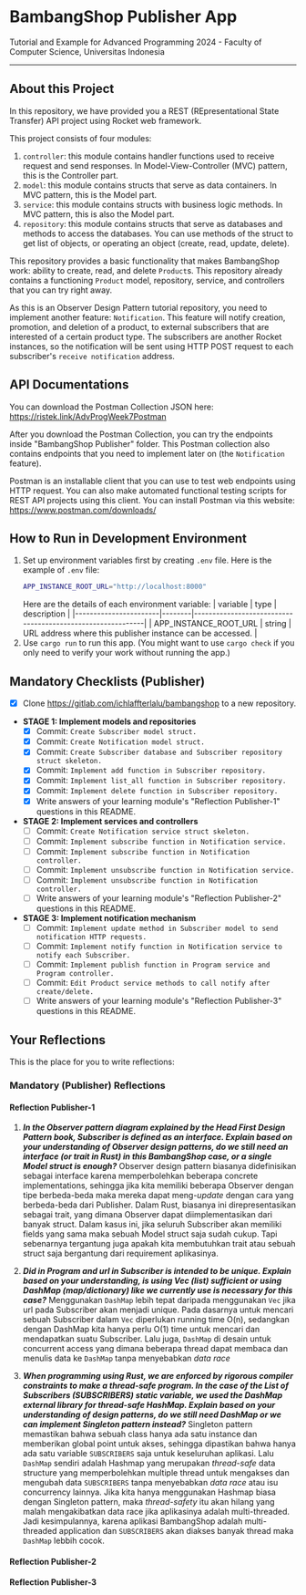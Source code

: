 # BambangShop Publisher App
Tutorial and Example for Advanced Programming 2024 - Faculty of Computer Science, Universitas Indonesia

---

## About this Project
In this repository, we have provided you a REST (REpresentational State Transfer) API project using Rocket web framework.

This project consists of four modules:
1.  `controller`: this module contains handler functions used to receive request and send responses.
    In Model-View-Controller (MVC) pattern, this is the Controller part.
2.  `model`: this module contains structs that serve as data containers.
    In MVC pattern, this is the Model part.
3.  `service`: this module contains structs with business logic methods.
    In MVC pattern, this is also the Model part.
4.  `repository`: this module contains structs that serve as databases and methods to access the databases.
    You can use methods of the struct to get list of objects, or operating an object (create, read, update, delete).

This repository provides a basic functionality that makes BambangShop work: ability to create, read, and delete `Product`s.
This repository already contains a functioning `Product` model, repository, service, and controllers that you can try right away.

As this is an Observer Design Pattern tutorial repository, you need to implement another feature: `Notification`.
This feature will notify creation, promotion, and deletion of a product, to external subscribers that are interested of a certain product type.
The subscribers are another Rocket instances, so the notification will be sent using HTTP POST request to each subscriber's `receive notification` address.

## API Documentations

You can download the Postman Collection JSON here: https://ristek.link/AdvProgWeek7Postman

After you download the Postman Collection, you can try the endpoints inside "BambangShop Publisher" folder.
This Postman collection also contains endpoints that you need to implement later on (the `Notification` feature).

Postman is an installable client that you can use to test web endpoints using HTTP request.
You can also make automated functional testing scripts for REST API projects using this client.
You can install Postman via this website: https://www.postman.com/downloads/

## How to Run in Development Environment
1.  Set up environment variables first by creating `.env` file.
    Here is the example of `.env` file:
    ```bash
    APP_INSTANCE_ROOT_URL="http://localhost:8000"
    ```
    Here are the details of each environment variable:
    | variable              | type   | description                                                |
    |-----------------------|--------|------------------------------------------------------------|
    | APP_INSTANCE_ROOT_URL | string | URL address where this publisher instance can be accessed. |
2.  Use `cargo run` to run this app.
    (You might want to use `cargo check` if you only need to verify your work without running the app.)

## Mandatory Checklists (Publisher)
-   [x] Clone https://gitlab.com/ichlaffterlalu/bambangshop to a new repository.
-   **STAGE 1: Implement models and repositories**
    -   [x] Commit: `Create Subscriber model struct.`
    -   [x] Commit: `Create Notification model struct.`
    -   [x] Commit: `Create Subscriber database and Subscriber repository struct skeleton.`
    -   [x] Commit: `Implement add function in Subscriber repository.`
    -   [x] Commit: `Implement list_all function in Subscriber repository.`
    -   [x] Commit: `Implement delete function in Subscriber repository.`
    -   [x] Write answers of your learning module's "Reflection Publisher-1" questions in this README.
-   **STAGE 2: Implement services and controllers**
    -   [ ] Commit: `Create Notification service struct skeleton.`
    -   [ ] Commit: `Implement subscribe function in Notification service.`
    -   [ ] Commit: `Implement subscribe function in Notification controller.`
    -   [ ] Commit: `Implement unsubscribe function in Notification service.`
    -   [ ] Commit: `Implement unsubscribe function in Notification controller.`
    -   [ ] Write answers of your learning module's "Reflection Publisher-2" questions in this README.
-   **STAGE 3: Implement notification mechanism**
    -   [ ] Commit: `Implement update method in Subscriber model to send notification HTTP requests.`
    -   [ ] Commit: `Implement notify function in Notification service to notify each Subscriber.`
    -   [ ] Commit: `Implement publish function in Program service and Program controller.`
    -   [ ] Commit: `Edit Product service methods to call notify after create/delete.`
    -   [ ] Write answers of your learning module's "Reflection Publisher-3" questions in this README.

## Your Reflections
This is the place for you to write reflections:

### Mandatory (Publisher) Reflections

#### Reflection Publisher-1
1. ***In the Observer pattern diagram explained by the Head First Design Pattern book, Subscriber is defined as an interface. Explain based on your understanding of Observer design patterns, do we still need an interface (or trait in Rust) in this BambangShop case, or a single Model struct is enough?***
Observer design pattern biasanya didefinisikan sebagai interface karena memperbolehkan beberapa concrete implementations, sehingga jika kita memiliki beberapa Observer dengan tipe berbeda-beda maka mereka dapat meng-*update* dengan cara yang berbeda-beda dari Publisher. Dalam Rust, biasanya ini direpresentasikan sebagai trait, yang dimana Observer dapat diimplementasikan dari banyak struct. Dalam kasus ini, jika seluruh Subscriber akan memiliki fields yang sama maka sebuah Model struct saja sudah cukup. Tapi sebenarnya tergantung juga apakah kita membutuhkan trait atau sebuah struct saja bergantung dari requirement aplikasinya.
   
2. ***Did in Program and url in Subscriber is intended to be unique. Explain based on your understanding, is using Vec (list) sufficient or using DashMap (map/dictionary) like we currently use is necessary for this case?***
Menggunakan `DashMap` lebih tepat daripada menggunakan `Vec` jika url pada Subscriber akan menjadi unique. Pada dasarnya untuk mencari sebuah Subscriber dalam `Vec` diperlukan running time O(n), sedangkan dengan DashMap kita hanya perlu O(1) time untuk mencari dan mendapatkan suatu Subscriber. Lalu juga, `DashMap` di desain untuk concurrent access yang dimana beberapa thread dapat membaca dan menulis data ke `DashMap` tanpa menyebabkan *data race*
   
3. ***When programming using Rust, we are enforced by rigorous compiler constraints to make a thread-safe program. In the case of the List of Subscribers (SUBSCRIBERS) static variable, we used the DashMap external library for thread-safe HashMap. Explain based on your understanding of design patterns, do we still need DashMap or we can implement Singleton pattern instead?***
Singleton pattern memastikan bahwa sebuah class hanya ada satu instance dan memberikan global point untuk akses, sehingga dipastikan bahwa hanya ada satu variable `SUBSCRIBERS` saja untuk keseluruhan aplikasi. Lalu `DashMap` sendiri adalah Hashmap yang merupakan *thread-safe* data structure yang memperbolehkan multiple thread untuk mengakses dan mengubah data `SUBSCRIBERS` tanpa menyebabkan *data race* atau isu concurrency lainnya. Jika kita hanya menggunakan Hashmap biasa dengan Singleton pattern, maka *thread-safety* itu akan hilang yang malah mengakibatkan data race jika aplikasinya adalah multi-threaded. Jadi kesimpulannya, karena aplikasi BambangShop adalah multi-threaded application dan `SUBSCRIBERS` akan diakses banyak thread maka `DashMap` lebbih cocok.

#### Reflection Publisher-2

#### Reflection Publisher-3
